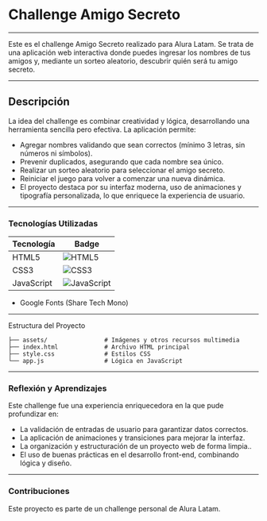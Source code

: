 
# Challenge Amigo Secreto
---
Este es el challenge Amigo Secreto realizado para Alura Latam. Se trata de una aplicación web interactiva donde puedes ingresar los nombres de tus amigos y, mediante un sorteo aleatorio, descubrir quién será tu amigo secreto.

---

## Descripción
La idea del challenge es combinar creatividad y lógica, desarrollando una herramienta sencilla pero efectiva. La aplicación permite:

- Agregar nombres validando que sean correctos (mínimo 3 letras, sin números ni símbolos).
- Prevenir duplicados, asegurando que cada nombre sea único.
- Realizar un sorteo aleatorio para seleccionar el amigo secreto.
- Reiniciar el juego para volver a comenzar una nueva dinámica.
- El proyecto destaca por su interfaz moderna, uso de animaciones y tipografía personalizada, lo que enriquece la experiencia de usuario.

---

### **Tecnologías Utilizadas**
| Tecnología  | Badge |
|-------------|-------|
| HTML5       | ![HTML5](https://img.shields.io/badge/HTML5-E34F26?style=for-the-badge&logo=html5&logoColor=white) |
| CSS3        | ![CSS3](https://img.shields.io/badge/CSS3-1572B6?style=for-the-badge&logo=css3&logoColor=white) |
| JavaScript  | ![JavaScript](https://img.shields.io/badge/JavaScript-F7DF1E?style=for-the-badge&logo=javascript&logoColor=black) |
- Google Fonts (Share Tech Mono)

---

Estructura del Proyecto
``` amigo-secreto/
├── assets/                # Imágenes y otros recursos multimedia
├── index.html             # Archivo HTML principal
├── style.css              # Estilos CSS
└── app.js                 # Lógica en JavaScript

```
---

### Reflexión y Aprendizajes
Este challenge fue una experiencia enriquecedora en la que pude profundizar en:

- La validación de entradas de usuario para garantizar datos correctos.
- La aplicación de animaciones y transiciones para mejorar la interfaz.
- La organización y estructuración de un proyecto web de forma limpia..
- El uso de buenas prácticas en el desarrollo front-end, combinando lógica y diseño.

---

### Contribuciones
Este proyecto es parte de un challenge personal de Alura Latam. 
